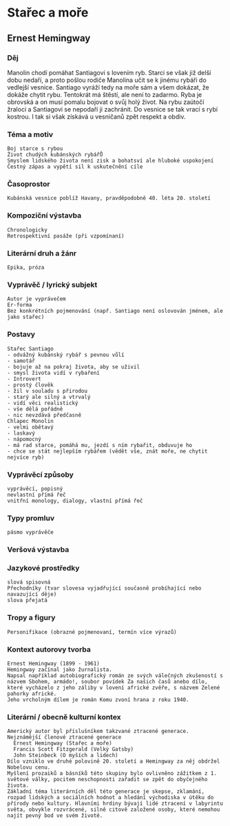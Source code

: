 # Stařec a moře
## Ernest Hemingway
 ### Děj 
   Manolin chodí pomáhat Santiagovi s lovením ryb. Starci se však již delší dobu nedaří, a proto pošlou rodiče Manolina učit se k jinému rybáři do vedlejší vesnice. Santiago vyráží tedy na moře sám a všem dokázat, že dokáže chytit rybu. Tentokrát má štěstí, ale není to zadarmo. Ryba je obrovská a on musí pomalu bojovat o svůj holý život. Na rybu zaútočí žraloci a Santiagovi se nepodaří ji zachránit. Do vesnice se tak vrací s rybí kostrou. I tak si však získává u vesničanů zpět respekt a obdiv. 
### Téma a motiv
    Boj starce s rybou
    Život chudých kubánských rybářŮ
    Smyslem lidského života není zisk a bohatsví ale hluboké uspokojení
    Čestný zápas a vypětí sil k uskutečnění cíle
### Časoprostor
    Kubánská vesnice poblíž Havany, pravděpodobně 40. léta 20. století
### Kompoziční výstavba
    Chronologicky
    Retrospektivní pasáže (při vzpomínaní)
### Literární druh a žánr
    Epika, próza
### Vyprávěč / lyrický subjekt
    Autor je vyprávečem
    Er-forma
    Bez konkrétních pojmenování (např. Santiago není oslovován jménem, ale jako stařec)
### Postavy
    Stařec Santiago
    - odvážný kubánský rybář s pevnou vůlí
    - samotář
    - bojuje až na pokraj života, aby se uživil
    - smysl života vidí v rybaření
    - Introvert
    - prostý člověk
    - žil v souladu s přirodou
    - starý ale silný a vtrvalý
    - vidí věci realistický
    - vše dělá pořádně
    - nic nevzdává předčasně
    Chlapec Monolin
    - velmi obětavý
    - laskavý
    - nápomocný
    - má rad starce, pomáhá mu, jezdí s ním rybařit, obduvuje ho
    - chce se stát nejlepším rybářem (vědět vše, znát moře, ne chytit nejvíce ryb)
### Vyprávěcí způsoby
    vyprávěcí, popisný
    nevlastní přímá řeč
    vnitřní monology, dialogy, vlastní přímá řeč
### Typy promluv
    pásmo vyprávěče
### Veršová výstavba
    
### Jazykové prostředky
    slová spisovná
    Přechodníky (tvar slovesa vyjadřující současně probíhající nebo navazující děje)
    slova přejatá
### Tropy a figury
    Personifikace (obrazné pojmenovaní, termín více výrazů)
### Kontext autorovy tvorba
    Ernest Hemingway (1899 - 1961)
    Hemingway začínal jako žurnalista. 
    Napsal například autobiografický román ze svých válečných zkušeností s názvem Sbohem, armádo!, soubor povídek Za našich časů anebo dílo, které vycházelo z jeho záliby v lovení africké zvěře, s názvem Zelené pahorky africké.
    Jeho vrcholným dílem je román Komu zvoní hrana z roku 1940. 
### Literární / obecně kulturní kontex
    Americký autor byl příslušníkem takzvané ztracené generace.
    Nejznámější členové ztracené generace
      Ernest Hemingway (Stařec a moře)
      Francis Scott Fitzgerald (Velký Gatsby)
      John Steinbeck (O myších a lidech) 
    Dílo vzniklo ve druhé polovině 20. století a Hemingway za něj obdržel Nobelovu cenu.
    Myšlení prozaiků a básníků této skupiny bylo ovlivněno zážitkem z 1. světové války, pocitem neschopnosti zařadit se zpět do obyčejného života. 
    Základní téma literárních děl této generace je skepse, zklamání, rozpad lidských a sociálních hodnot a hledání východiska v útěku do přírody nebo kultury. Hlavními hrdiny bývají lidé ztracení v labyrintu světa, obvykle rozvrácené, silně citově založené osoby, které nemohou najít pevný bod ve svém životě. 
    
